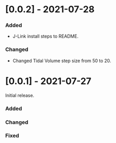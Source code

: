 # [0.0.2] - 2021-07-28

### Added

- J-Link install steps to README.

### Changed
  
- Changed Tidal Volume step size from 50 to 20.

 
# [0.0.1] - 2021-07-27

Initial release.

### Added
   
### Changed
 
### Fixed
